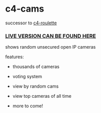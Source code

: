 # c4-cams

successor to [c4-roulette](https://qwazwsx.github.io/c4-roulette/)

### [LIVE VERSION CAN BE FOUND HERE](https://qwazwsx.herokuapp.com/c4-cams/)


shows random unsecured open IP cameras


features:

* thousands of cameras

* voting system

* view by random cams

* view top cameras of all time

* more to come!
